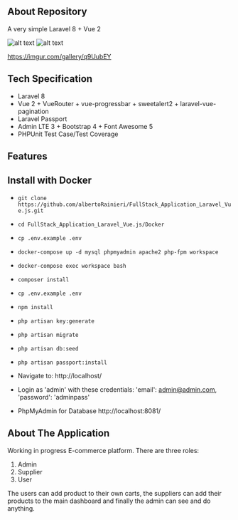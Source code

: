 

## About Repository

A very simple Laravel 8 + Vue 2

<p align="center">

![alt text](https://github.com/albertoRainieri/FullStack_Application_Laravel_Vue.js/blob/main/Workspace/public/images/Dashboard.jpg?raw=true)
![alt text](https://github.com/albertoRainieri/FullStack_Application_Laravel_Vue.js/blob/main/Workspace/public/images/SupplierSection.jpg?raw=true)

https://imgur.com/gallery/q9UubEY
</p>

## Tech Specification

- Laravel 8
- Vue 2 + VueRouter + vue-progressbar + sweetalert2 + laravel-vue-pagination
- Laravel Passport
- Admin LTE 3 + Bootstrap 4 + Font Awesome 5
- PHPUnit Test Case/Test Coverage

## Features

[//]: # (- Modal based Create+Edit, List with Pagination, Delete with Sweetalert)

[//]: # (- Login, Register, Forget+Reset Password as default auth)

[//]: # (- Profile, Update Profile, Change Password, Avatar)

[//]: # (- Product Management )

[//]: # (- User Management)

[//]: # (- Settings: Categories, Tags)

[//]: # (- Frontend and Backend User ACL with Gate Policy &#40;type: admin/user&#41;)

[//]: # (- Simple Static Dashboard)

[//]: # (- Developer Options for OAuth Clients and Personal Access Token)

[//]: # (- Build with Docker)


## Install with Docker
- `git clone https://github.com/albertoRainieri/FullStack_Application_Laravel_Vue.js.git`
- `cd FullStack_Application_Laravel_Vue.js/Docker`
- `cp .env.example .env`
- `docker-compose up -d mysql phpmyadmin apache2 php-fpm workspace`
- `docker-compose exec workspace bash`
- `composer install`
- `cp .env.example .env`
- `npm install`
- `php artisan key:generate`
- `php artisan migrate`
- `php artisan db:seed`
- `php artisan passport:install`

- Navigate to: http://localhost/
- Login as 'admin' with these credentials: 'email': admin@admin.com, 'password': 'adminpass'
- PhpMyAdmin for Database http://localhost:8081/


## About The Application
Working in progress E-commerce platform.
There are three roles:
1) Admin
2) Supplier
3) User

The users can add product to their own carts, the suppliers can add their products to the main dashboard and finally the admin can see and do anything.